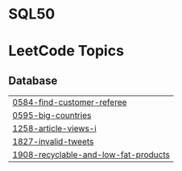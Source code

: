 # SQL50

<!---LeetCode Topics Start-->
# LeetCode Topics
## Database
|  |
| ------- |
| [0584-find-customer-referee](https://github.com/pneel199/SQL50/tree/master/0584-find-customer-referee) |
| [0595-big-countries](https://github.com/pneel199/SQL50/tree/master/0595-big-countries) |
| [1258-article-views-i](https://github.com/pneel199/SQL50/tree/master/1258-article-views-i) |
| [1827-invalid-tweets](https://github.com/pneel199/SQL50/tree/master/1827-invalid-tweets) |
| [1908-recyclable-and-low-fat-products](https://github.com/pneel199/SQL50/tree/master/1908-recyclable-and-low-fat-products) |
<!---LeetCode Topics End-->